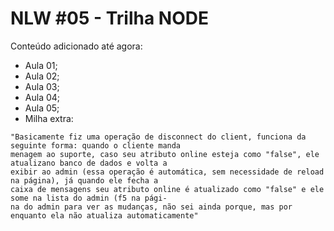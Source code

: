 # NLW #05 - Trilha NODE

Conteúdo adicionado até agora:
- Aula 01;
- Aula 02;
- Aula 03;
- Aula 04;
- Aula 05;
- Milha extra: 
```
"Basicamente fiz uma operação de disconnect do client, funciona da seguinte forma: quando o cliente manda
menagem ao suporte, caso seu atributo online esteja como "false", ele atualizano banco de dados e volta a
exibir ao admin (essa operação é automática, sem necessidade de reload na página), já quando ele fecha a
caixa de mensagens seu atributo online é atualizado como "false" e ele some na lista do admin (f5 na pági-
na do admin para ver as mudanças, não sei ainda porque, mas por enquanto ela não atualiza automaticamente"
```
